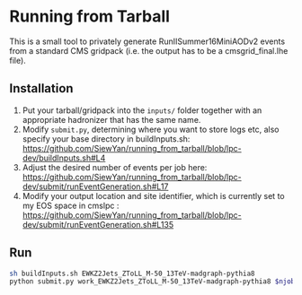 # Running from Tarball

This is a small tool to privately generate RunIISummer16MiniAODv2 events from a standard CMS gridpack (i.e. the output has to be a cmsgrid_final.lhe file).

## Installation

1. Put your tarball/gridpack into the `inputs/` folder together with an appropriate hadronizer that has the same name.
2. Modify `submit.py`, determining where you want to store logs etc, also specify your base directory in buildInputs.sh: https://github.com/SiewYan/running_from_tarball/blob/lpc-dev/buildInputs.sh#L4
3. Adjust the desired number of events per job here: https://github.com/SiewYan/running_from_tarball/blob/lpc-dev/submit/runEventGeneration.sh#L17
4. Modify your output location and site identifier, which is currently set to my EOS space in cmslpc : https://github.com/SiewYan/running_from_tarball/blob/lpc-dev/submit/runEventGeneration.sh#L135

## Run

```bash
sh buildInputs.sh EWKZ2Jets_ZToLL_M-50_13TeV-madgraph-pythia8
python submit.py work_EWKZ2Jets_ZToLL_M-50_13TeV-madgraph-pythia8 $njobs
```

